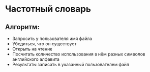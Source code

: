 ﻿# Частотный словарь
## Алгоритм:
- Запросить у пользователя имя файла
- Убедиться, что он существует
- Открыть на чтение
- Посчитать количество использования в нём разных символов английского алфавита
- Результаты записать в указанный пользователем файл

 
